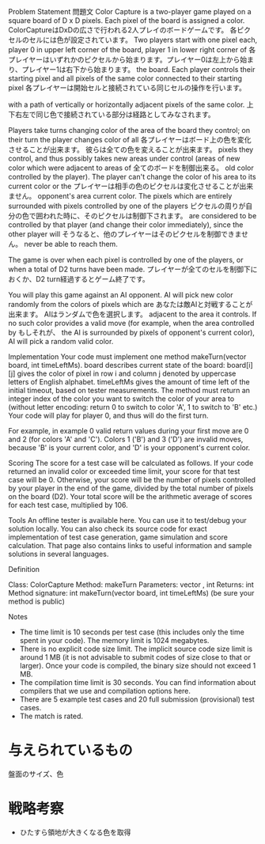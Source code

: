 Problem Statement
問題文
Color Capture is a two-player game played on a square board of D x D pixels. Each pixel of the board is assigned a color. 
ColorCaptureはDxDの広さで行われる2人プレイのボードゲームです。 各ピクセルのセルには色が設定されています。
Two players start with one pixel each, player 0 in upper left corner of the board, player 1 in lower right corner of 
各プレイヤーはいずれかのピクセルから始まります。プレイヤー0は左上から始まり、プレイヤー1は右下から始まります。
the board. Each player controls their starting pixel and all pixels of the same color connected to their starting pixel 
各プレイヤーは開始セルと接続されている同じセルの操作を行います。

with a path of vertically or horizontally adjacent pixels of the same color. 
上下右左で同じ色で接続されている部分は経路としてみなされます。

Players take turns changing color of the area of the board they control; on their turn the player changes color of all
各プレイヤーはボード上の色を変化させることが出来ます。                             彼らは全ての色を変えることが出来ます。
pixels they control, and thus possibly takes new areas under control (areas of new color which were adjacent to areas of 
                     全てのボードを制御出来る。
old color controlled by the player). The player can't change the color of his area to its current color or the 
                                      プレイヤーは相手の色のピクセルは変化させることが出来ません。
opponent's area current color. The pixels which are entirely surrounded with pixels controlled by one of the players 
                                ピクセルの周りが自分の色で囲われた時に、そのピクセルは制御下されます。
are considered to be controlled by that player (and change their color immediately), since the other player will 
そうなると、他のプレイヤーはそのピクセルを制御できません。
never be able to reach them. 

The game is over when each pixel is controlled by one of the players, or when a total of D2 turns have been made. 
プレイヤーが全てのセルを制御下におくか、D2 turn経過するとゲーム終了です。

You will play this game against an AI opponent. AI will pick new color randomly from the colors of pixels which are 
あなたは敵AIと対戦することが出来ます。 AIはランダムで色を選択します。
adjacent to the area it controls. If no such color provides a valid move (for example, when the area controlled by 
もしそれが、
the AI is surrounded by pixels of opponent's current color), AI will pick a random valid color.

Implementation
Your code must implement one method makeTurn(vector <string> board, int timeLeftMs). board describes current state 
of the board: board[i][j] gives the color of pixel in row i and column j denoted by uppercase letters of English alphabet.
timeLeftMs gives the amount of time left of the initial timeout, based on tester measurements. 
The method must return an integer index of the color you want to switch the color of your area to 
(without letter encoding: return 0 to switch to color 'A', 1 to switch to 'B' etc.) Your code will play for player 0, 
and thus will do the first turn. 

For example, in example 0 valid return values during your first move are 0 and 2 (for colors 'A' and 'C'). 
Colors 1 ('B') and 3 ('D') are invalid moves, because 'B' is your current color, and 'D' is your opponent's current color.

Scoring
The score for a test case will be calculated as follows. If your code returned an invalid color or exceeded time limit, 
your score for that test case will be 0. Otherwise, your score will be the number of pixels controlled by your player 
in the end of the game, divided by the total number of pixels on the board (D2). Your total score will be the arithmetic
average of scores for each test case, multiplied by 106.

Tools
An offline tester is available here. You can use it to test/debug your solution locally. You can also check its 
source code for exact implementation of test case generation, game simulation and score calculation. 
That page also contains links to useful information and sample solutions in several languages.
 
Definition
      
Class:  ColorCapture
Method: makeTurn
Parameters: vector <string>, int
Returns:  int
Method signature: int makeTurn(vector <string> board, int timeLeftMs)
(be sure your method is public)
    
 
Notes
- The time limit is 10 seconds per test case (this includes only the time spent in your code). The memory limit is 1024 megabytes.
- There is no explicit code size limit. The implicit source code size limit is around 1 MB (it is not advisable to submit codes of size close to that or larger). Once your code is compiled, the binary size should not exceed 1 MB.
- The compilation time limit is 30 seconds. You can find information about compilers that we use and compilation options here.
- There are 5 example test cases and 20 full submission (provisional) test cases.
- The match is rated.



# 与えられているもの

盤面のサイズ、色

# 戦略考察

* ひたすら領地が大きくなる色を取得
